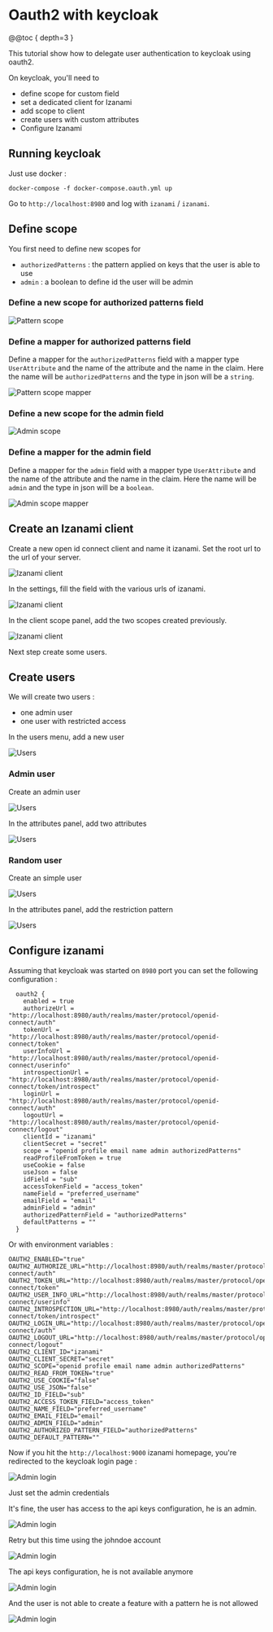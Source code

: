 # Oauth2 with keycloak 

@@toc { depth=3 } 

This tutorial show how to delegate user authentication to keycloak using oauth2. 

On keycloak, you'll need to 
 * define scope for custom field 
 * set a dedicated client for Izanami 
 * add scope to client 
 * create users with custom attributes 
 * Configure Izanami 

## Running keycloak 

Just use docker : 

``` 
docker-compose -f docker-compose.oauth.yml up 
```

Go to `http://localhost:8980` and log with `izanami` / `izanami`.  
 
## Define scope 

You first need to define new scopes for 
 * `authorizedPatterns` : the pattern applied on keys that the user is able to use 
 * `admin` : a boolean to define id the user will be admin

### Define a new scope for authorized patterns field


![Pattern scope](../img/tutorial/oauth/client_scope_patterns_1.png)
 
 ### Define a mapper for authorized patterns field

Define a mapper for the `authorizedPatterns` field with a mapper type `UserAttribute` and the name of the attribute and the name in the claim. 
Here the name will be `authorizedPatterns` and the type in json will be a `string`.

![Pattern scope mapper](../img/tutorial/oauth/client_scope_patterns_2_mapper.png) 

### Define a new scope for the admin field

![Admin scope](../img/tutorial/oauth/client_scope_admin_1.png) 

### Define a mapper for the admin field

Define a mapper for the `admin` field with a mapper type `UserAttribute` and the name of the attribute and the name in the claim. 
Here the name will be `admin` and the type in json will be a `boolean`.

![Admin scope mapper](../img/tutorial/oauth/client_scope_admin_2_mapper.png) 

## Create an Izanami client 

Create a new open id connect client and name it izanami. Set the root url to the url of your server. 

![Izanami client](../img/tutorial/oauth/client_izanami_1.png) 

In the settings, fill the field with the various urls of izanami. 

![Izanami client](../img/tutorial/oauth/client_izanami_2_settings.png)

In the client scope panel, add the two scopes created previously. 
 
![Izanami client](../img/tutorial/oauth/izanami_client_3_scope.png) 

Next step create some users.

## Create users 

We will create two users : 
 * one admin user 
 * one user with restricted access
 
In the users menu, add a new user 

![Users](../img/tutorial/oauth/users_all.png)

### Admin user 

Create an admin user 

![Users](../img/tutorial/oauth/users_admin_1.png)

In the attributes panel, add two attributes 

![Users](../img/tutorial/oauth/users_admin_2_attributes.png)


### Random user 

Create an simple user 

![Users](../img/tutorial/oauth/users_admin_1.png)

In the attributes panel, add the restriction pattern 

![Users](../img/tutorial/oauth/users_admin_2_attributes.png)


## Configure izanami 

Assuming that keycloak was started on `8980` port you can set the following configuration : 

```
  oauth2 {
    enabled = true
    authorizeUrl = "http://localhost:8980/auth/realms/master/protocol/openid-connect/auth"
    tokenUrl = 	"http://localhost:8980/auth/realms/master/protocol/openid-connect/token"
    userInfoUrl = "http://localhost:8980/auth/realms/master/protocol/openid-connect/userinfo"
    introspectionUrl = 	"http://localhost:8980/auth/realms/master/protocol/openid-connect/token/introspect"
    loginUrl = "http://localhost:8980/auth/realms/master/protocol/openid-connect/auth"
    logoutUrl = "http://localhost:8980/auth/realms/master/protocol/openid-connect/logout"
    clientId = "izanami"
    clientSecret = "secret"
    scope = "openid profile email name admin authorizedPatterns"    
    readProfileFromToken = true
    useCookie = false
    useJson = false
    idField = "sub"
    accessTokenField = "access_token"
    nameField = "preferred_username"
    emailField = "email"
    adminField = "admin"
    authorizedPatternField = "authorizedPatterns"
    defaultPatterns = ""
  }
```

Or with environment variables : 

```
OAUTH2_ENABLED="true"
OAUTH2_AUTHORIZE_URL="http://localhost:8980/auth/realms/master/protocol/openid-connect/auth"
OAUTH2_TOKEN_URL="http://localhost:8980/auth/realms/master/protocol/openid-connect/token"
OAUTH2_USER_INFO_URL="http://localhost:8980/auth/realms/master/protocol/openid-connect/userinfo"
OAUTH2_INTROSPECTION_URL="http://localhost:8980/auth/realms/master/protocol/openid-connect/token/introspect"
OAUTH2_LOGIN_URL="http://localhost:8980/auth/realms/master/protocol/openid-connect/auth"
OAUTH2_LOGOUT_URL="http://localhost:8980/auth/realms/master/protocol/openid-connect/logout"
OAUTH2_CLIENT_ID="izanami"
OAUTH2_CLIENT_SECRET="secret"
OAUTH2_SCOPE="openid profile email name admin authorizedPatterns"
OAUTH2_READ_FROM_TOKEN="true"
OAUTH2_USE_COOKIE="false"
OAUTH2_USE_JSON="false"
OAUTH2_ID_FIELD="sub"
OAUTH2_ACCESS_TOKEN_FIELD="access_token"
OAUTH2_NAME_FIELD="preferred_username"
OAUTH2_EMAIL_FIELD="email"
OAUTH2_ADMIN_FIELD="admin"
OAUTH2_AUTHORIZED_PATTERN_FIELD="authorizedPatterns"
OAUTH2_DEFAULT_PATTERN=""
```
    
Now if you hit the `http://localhost:9000` izanami homepage, you're redirected to the keycloak login page : 

![Admin login](../img/tutorial/oauth/izanami_login_admin.png)

Just set the admin credentials 

It's fine, the user has access to the api keys configuration, he is an admin. 

![Admin login](../img/tutorial/oauth/izanami_admin_ok.png)


Retry but this time using the johndoe account 

![Admin login](../img/tutorial/oauth/izanami_login_random.png)

The api keys configuration, he is not available anymore

![Admin login](../img/tutorial/oauth/izanami_random_ok.png)

And the user is not able to create a feature with a pattern he is not allowed 

![Admin login](../img/tutorial/oauth/izanami_random_pattern_ok.png)

